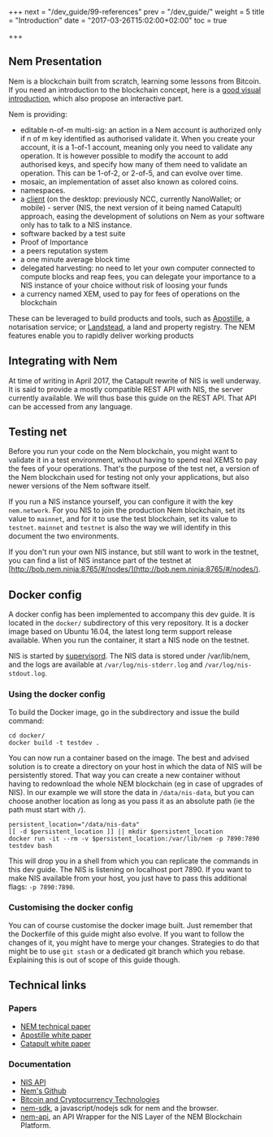 +++
next = "/dev_guide/99-references"
prev = "/dev_guide/"
weight = 5
title = "Introduction"
date = "2017-03-26T15:02:00+02:00"
toc = true

+++


## Nem Presentation

Nem is a blockchain built from scratch, learning some lessons from Bitcoin.
If you need an introduction to the blockchain concept, here is a [good visual introduction](https://anders.com/blockchain/),
 which also propose an interactive part.

Nem is providing:

* editable n-of-m multi-sig: an action in a Nem account is authorized only if n of m key identified as authorised validate it. 
  When you create your account, it is a 1-of-1 account, meaning only you need to validate any operation. It is however possible
  to modify the account to add authorised keys, and specify how many of them need to validate an operation. This can be 1-of-2,
  or 2-of-5, and can evolve over time.
* mosaic, an implementation of asset also known as colored coins.
* namespaces.
* a [client](https://www.nem.io/install.html) (on the desktop: previously NCC, currently NanoWallet; or mobile) - server (NIS, the next version of it being named Catapult) approach, easing the development of solutions on Nem as your software only has to talk to a NIS instance.
* software backed by a test suite
* Proof of Importance
* a peers reputation system
* a one minute average block time
* delegated harvesting: no need to let your own computer connected to compute blocks and reap fees, you can delegate your importance to 
  a NIS instance of your choice without risk of loosing your funds
* a currency named XEM, used to pay for fees of operations on the blockchain

These can be leveraged to build products and tools, such as [Apostille](https://blog.nem.io/apostille/), a notarisation service; or  [Landstead](http://landstead.atraurablockchain.com/#!/), a land and property registry. The NEM features enable you to rapidly deliver working products

## Integrating with Nem

At time of writing in April 2017, the Catapult rewrite of NIS is well underway. It is said to provide a mostly compatible REST API with NIS, the 
server currently available. We will thus base this guide on the REST API. That API can be accessed from any language.

## Testing net

Before you run your code on the Nem blockchain, you might want to validate it in a test environment, without having to spend real XEMS
to pay the fees of your operations. That's the purpose of the test net, a version of the Nem blockchain used for testing not only your
applications, but also newer versions of the Nem software itself.

If you run a NIS instance yourself, you can configure it with the key `nem.network`. For you NIS to join the production Nem blockchain, 
set its value to `mainnet`, and for it to use the test blockchain, set its value to `testnet`. `mainnet` and `testnet`  is also the way we will identify 
in this document the two environments. 

If you don't run your own NIS instance, but still want to work in the testnet, you can find a list of NIS instance part of the testnet at
[http://bob.nem.ninja:8765/#/nodes/](http://bob.nem.ninja:8765/#/nodes/).

## Docker config

A docker config has been implemented to accompany this dev guide. It is located in the `docker/` subdirectory of this very repository.
It is a docker image based on Ubuntu 16.04, the latest long term support release available.
When you run the container, it start a NIS node on the testnet.

NIS is started by [supervisord](http://www.supervisord.org). The NIS data is stored under /var/lib/nem, and the logs are available at 
`/var/log/nis-stderr.log` and `/var/log/nis-stdout.log`.

### Using the docker config
To build the Docker image, go in the subdirectory and issue the build command:
```
cd docker/
docker build -t testdev .
```
You can now run a container based on the image. The best and advised solution is to create a directory on your host in which the 
data of NIS will be persistently stored. That way you can create a new container without having to redownload the whole NEM blockchain
(eg in case of upgrades of NIS). In our example we will store the data in `/data/nis-data`, but you can choose another location as long
as you pass it as an absolute path (ie the path must start with `/`).
```
persistent_location="/data/nis-data"
[[ -d $persistent_location ]] || mkdir $persistent_location
docker run -it --rm -v $persistent_location:/var/lib/nem -p 7890:7890 testdev bash
```

This will drop you in a shell from which you can replicate the commands in this dev guide. The NIS is listening on localhost port 7890.
If you want to make NIS available from your host, you just have to pass this additional flags: `-p 7890:7890`.

### Customising the docker config
You can of course customise the docker image built. Just remember that the Dockerfile of this guide might also evolve. If you want to 
follow the changes of it, you might have to merge your changes. Strategies to do that might be to use `git stash` or a dedicated git branch
which you rebase. Explaining this is out of scope of this guide though.

## Technical links

### Papers
* [NEM technical paper](http://blog.nem.io/nem-technical-report/)
* [Apostille white paper](https://www.nem.io/ApostilleWhitePaper.pdf)
* [Catapult white paper](https://www.nem.io/catapultwhitepaper.pdf)

### Documentation
* [NIS API](http://bob.nem.ninja/docs/)
* [Nem's Github](https://github.com/NemProject)
* [Bitcoin and Cryptocurrency Technologies](https://freedom-to-tinker.com/blog/randomwalker/the-princeton-bitcoin-textbook-is-now-freely-available/)
* [nem-sdk](https://github.com/QuantumMechanics/NEM-sdk), a javascript/nodejs sdk for nem and the browser.
* [nem-api](https://github.com/nikhiljha/nem-api), an API Wrapper for the NIS Layer of the NEM Blockchain Platform.
